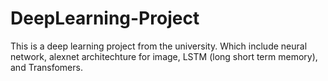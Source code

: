 # DeepLearning-Project
This is a deep learning project from the university.
Which include neural network, alexnet architechture for image, LSTM (long short term memory), and Transfomers.
